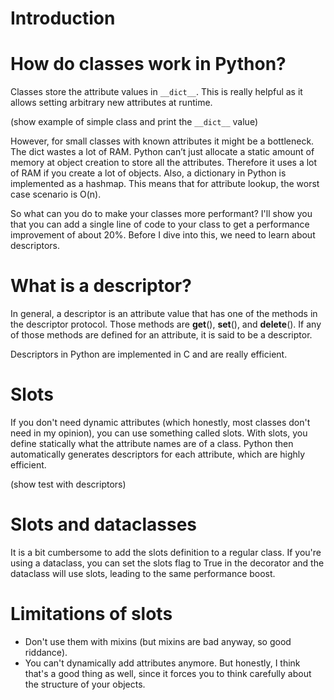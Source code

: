 # Introduction

# How do classes work in Python?

Classes store the attribute values in `__dict__`. This is really helpful as it allows setting arbitrary new attributes at runtime.

(show example of simple class and print the `__dict__` value)

However, for small classes with known attributes it might be a bottleneck. The dict wastes a lot of RAM. Python can’t just allocate a static amount of memory at object creation to store all the attributes. Therefore it uses a lot of RAM if you create a lot of objects. Also, a dictionary in Python is implemented as a hashmap. This means that for attribute lookup, the worst case scenario is O(n).

So what can you do to make your classes more performant? I'll show you that you can add a single line of code to your class to get a performance improvement of about 20%. Before I dive into this, we need to learn about descriptors.

# What is a descriptor?

In general, a descriptor is an attribute value that has one of the methods in the descriptor protocol. Those methods are **get**(), **set**(), and **delete**(). If any of those methods are defined for an attribute, it is said to be a descriptor.

Descriptors in Python are implemented in C and are really efficient.

# Slots

If you don't need dynamic attributes (which honestly, most classes don't need in my opinion), you can use something called slots. With slots, you define statically what the attribute names are of a class. Python then automatically generates descriptors for each attribute, which are highly efficient.

(show test with descriptors)

# Slots and dataclasses

It is a bit cumbersome to add the slots definition to a regular class. If you're using a dataclass, you can set the slots flag to True in the decorator and the dataclass will use slots, leading to the same performance boost.

# Limitations of slots

- Don't use them with mixins (but mixins are bad anyway, so good riddance).
- You can't dynamically add attributes anymore. But honestly, I think that's a good thing as well, since it forces you to think carefully about the structure of your objects.
